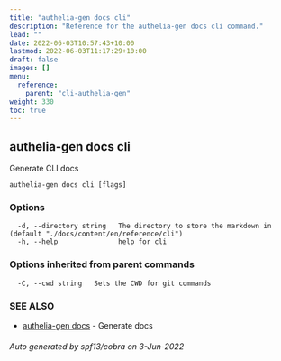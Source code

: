 ```yaml
---
title: "authelia-gen docs cli"
description: "Reference for the authelia-gen docs cli command."
lead: ""
date: 2022-06-03T10:57:43+10:00
lastmod: 2022-06-03T11:17:29+10:00
draft: false
images: []
menu:
  reference:
    parent: "cli-authelia-gen"
weight: 330
toc: true
---
```


## authelia-gen docs cli

Generate CLI docs

```
authelia-gen docs cli [flags]
```

### Options

```
  -d, --directory string   The directory to store the markdown in (default "./docs/content/en/reference/cli")
  -h, --help               help for cli
```

### Options inherited from parent commands

```
  -C, --cwd string   Sets the CWD for git commands
```

### SEE ALSO

* [authelia-gen docs](authelia-gen_docs.md)	 - Generate docs

###### Auto generated by spf13/cobra on 3-Jun-2022
